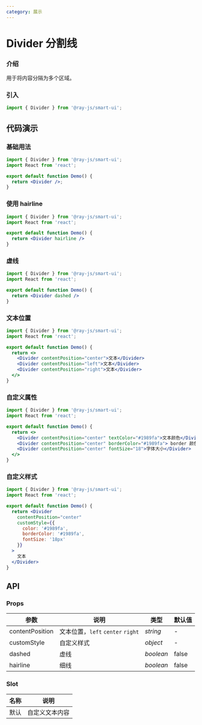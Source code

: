 ```yaml
---
category: 展示
---
```


# Divider 分割线

### 介绍

用于将内容分隔为多个区域。

### 引入

```jsx
import { Divider } from '@ray-js/smart-ui';
```

## 代码演示

### 基础用法

```jsx
import { Divider } from '@ray-js/smart-ui';
import React from 'react';

export default function Demo() {
  return <Divider />;
}
```

### 使用 hairline

```jsx
import { Divider } from '@ray-js/smart-ui';
import React from 'react';

export default function Demo() {
  return <Divider hairline />
}
```

### 虚线

```jsx
import { Divider } from '@ray-js/smart-ui';
import React from 'react';

export default function Demo() {
  return <Divider dashed />
}
```

### 文本位置

```jsx
import { Divider } from '@ray-js/smart-ui';
import React from 'react';

export default function Demo() {
  return <>
    <Divider contentPosition="center">文本</Divider>
    <Divider contentPosition="left">文本</Divider>
    <Divider contentPosition="right">文本</Divider>
  </>
}
```

### 自定义属性

```jsx
import { Divider } from '@ray-js/smart-ui';
import React from 'react';

export default function Demo() {
  return <>
    <Divider contentPosition="center" textColor="#1989fa">文本颜色</Divider>
    <Divider contentPosition="center" borderColor="#1989fa"> border 颜色 </Divider>
    <Divider contentPosition="center" fontSize="18">字体大小</Divider>
  </>
}
```

### 自定义样式

```jsx
import { Divider } from '@ray-js/smart-ui';
import React from 'react';

export default function Demo() {
  return <Divider
    contentPosition="center"
    customStyle={{
      color: '#1989fa',
      borderColor: '#1989fa',
      fontSize: '18px'
    }}
  >
    文本
  </Divider>
}
```

## API

### Props

| 参数            | 说明                              | 类型      | 默认值 |
| --------------- | --------------------------------- | --------- | ------ |
| contentPosition | 文本位置，`left` `center` `right` | _string_  | -      |
| customStyle     | 自定义样式                        | _object_  | -      |
| dashed          | 虚线                              | _boolean_ | false  |
| hairline        | 细线                              | _boolean_ | false  |

### Slot

| 名称 | 说明           |
| ---- | -------------- |
| 默认 | 自定义文本内容 |
